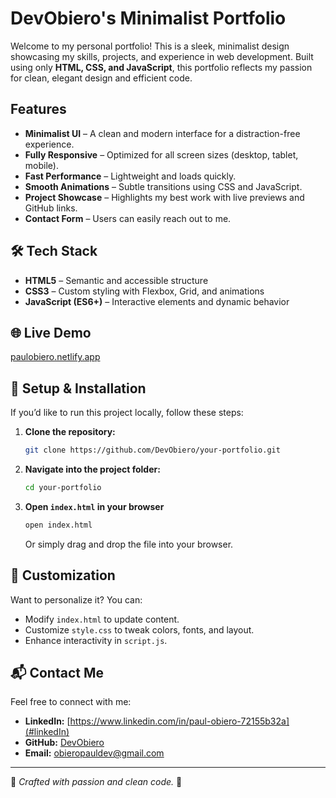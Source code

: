 # DevObiero's Minimalist Portfolio

Welcome to my personal portfolio! This is a sleek, minimalist design showcasing my skills, projects, and experience in web development. Built using only **HTML, CSS, and JavaScript**, this portfolio reflects my passion for clean, elegant design and efficient code.

##  Features
- **Minimalist UI** – A clean and modern interface for a distraction-free experience.
- **Fully Responsive** – Optimized for all screen sizes (desktop, tablet, mobile).
- **Fast Performance** – Lightweight and loads quickly.
- **Smooth Animations** – Subtle transitions using CSS and JavaScript.
- **Project Showcase** – Highlights my best work with live previews and GitHub links.
- **Contact Form** – Users can easily reach out to me.

## 🛠️ Tech Stack
- **HTML5** – Semantic and accessible structure
- **CSS3** – Custom styling with Flexbox, Grid, and animations
- **JavaScript (ES6+)** – Interactive elements and dynamic behavior



## 🌐 Live Demo
[paulobiero.netlify.app](#https://www.linkedin.com/in/paul-obiero-72155b32a) 

## 📂 Setup & Installation
If you’d like to run this project locally, follow these steps:

1. **Clone the repository:**
   ```sh
   git clone https://github.com/DevObiero/your-portfolio.git
   ```

2. **Navigate into the project folder:**
   ```sh
   cd your-portfolio
   ```

3. **Open `index.html` in your browser**
   ```sh
   open index.html
   ```
   Or simply drag and drop the file into your browser.

## 📝 Customization
Want to personalize it? You can:
- Modify `index.html` to update content.
- Customize `style.css` to tweak colors, fonts, and layout.
- Enhance interactivity in `script.js`.

## 📬 Contact Me
Feel free to connect with me:
- **LinkedIn:** [https://www.linkedin.com/in/paul-obiero-72155b32a](#linkedIn)
- **GitHub:** [DevObiero](https://github.com/DevObiero)
- **Email:** [obieropauldev@gmail.com](obieropauldev@gmail.com)

---

🔹 *Crafted with passion and clean code.* 🚀
